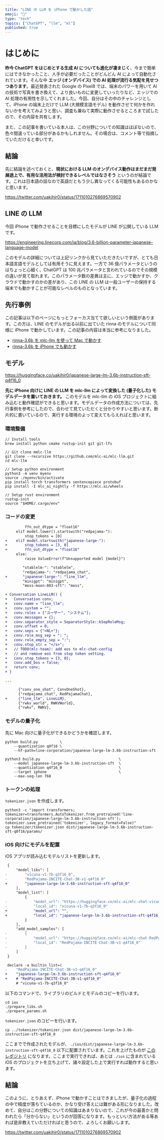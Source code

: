 ```yaml
---
title: "LINE の LLM を iPhone で動かした話"
emoji: "📲"
type: "tech"
topics: ["ChatGPT", "llm", "ml"]
published: true
---
```


# はじめに

**昨今 ChatGPT をはじめとする生成 AI についても進化が凄まじく**、今まで簡単にはできなかったこと、人手が必要だったことがどんどん AI によって自動化されています。そんな中 **エッジ (オンデバイス) での AI 処理が流行る気配を見せつつあります**。最近発表された Google の Pixel8 では、端末のパワーを用いて AI の技術で写真を書き換えて、より良いものに変更していったりなど、エッジでの AI 処理の有用性を示してくれました。今回、自分はその中のチャレンジとして、iPhone の端末上だけで LLM (大規模言語モデル) を動作させて何かを作れないかを考えてみようと思い、調査も兼ねて実際に動作させるところまで試したので、その内容を共有します。

また、この記事を書いている本人は、この分野についての知識はほぼないので、色々間違っている部分があるかもしれません。その場合は、コメント等で指摘していただけると幸いです。

## 結論

先に結論を述べておくと、**現状における LLM のオンデバイス動作はまだまだ発展途上で、有用な活用法が検討できるレベルではなさそう** というのが結論です。これは日本語の話なので英語だともう少し異なってくる可能性もあるのかなと思います。

https://twitter.com/uakihir0/status/1711010276869570902

## LINE の LLM

今回 iPhone で動作させることを目標にしたモデルが LINE が公開している LLM です。

https://engineering.linecorp.com/ja/blog/3.6-billion-parameter-japanese-language-model

このモデルの詳細については上記リンクから見ていただきたいですが、とても日本語言語モデルとしては有用そうに見えます。一方で 36 億パラメータというのはちょっと心細く、ChatGPT は 100 兆パラメータと言われているのでその規模の違いが見て取れます。このパラメータ数の差異は主に、エッジで動かすか、クラウドで動かすのかの差があり、この LINE の LLM は一般ユーザーの保持する端末でも動かすことが可能なレベルのものとなっています。

## 先行事例

この記事は以下のページにもっとフォーカス当てて欲しいという側面があります。この方は、LINE のモデルが出る以前に出ていた rinna のモデルについて同様に iPhone で動かしています。この記事の内容は本当に参考になりました。

- [rinna-3.6b を mlc-llm を使って Mac で動かす](https://zenn.dev/kkatsuyoshi/articles/916ae1db24c9ec)
- [rinna-3.6b を iPhone でも動かす](https://zenn.dev/kkatsuyoshi/articles/b29bf21081278a)

## モデル

https://huggingface.co/uakihir0/japanese-large-lm-3.6b-instruction-sft-q4f16_0

**先に iPhone 向けに LINE の LLM を mlc-llm によって変換した (量子化した) モデルデータを置いておきます。** このモデルを mlc-llm の iOS プロジェクトに組み込むと動作確認ができると思います。モデルデータの作成方法については、先行事例を参考にしたので、合わせて見ていただくと分かりやすいと思います。断片的に書いているので、実行する環境のよって変えてもらえればと思います。

### 環境整備

```shell
// Install tools
brew install python cmake rustup-init git git-lfs

// Git clone mmlc-llm
git clone --recursive https://github.com/mlc-ai/mlc-llm.git
cd mlc-llm

// Setup python environment
python3 -m venv myenv
source ./myenv/bin/activate
pip install torch transformers sentencepiece protobuf
pip install -I mlc_ai_nightly -f https://mlc.ai/wheels

// Setyp rust environment
rustup-init
source "$HOME/.cargo/env"
```

### コードの変更

```diff python:./mlc_llm/relax_model/gpt_neox.py
         ffn_out_dtype = "float16"
     elif model.lower().startswith("redpajama-"):
         stop_tokens = [0]
+    elif model.startswith("japanese-large-"):
+        stop_tokens = [3, 0]
+        ffn_out_dtype = "float16"
     else:
         raise ValueError(f"Unsupported model {model}")
```

```diff python:./mlc_llm/utils.py
        "stablelm-": "stablelm",
        "redpajama-": "redpajama_chat",
+       "japanese-large-": "line_llm",
        "minigpt": "minigpt",
        "moss-moon-003-sft": "moss",
```

```diff cpp:./mlc-llm/cpp/conv_templates.cc
+ Conversation LineLLM() {
+   Conversation conv;
+   conv.name = "line_llm";
+   conv.system = "";
+   conv.roles = {"ユーザー", "システム"};
+   conv.messages = {};
+   conv.separator_style = SeparatorStyle::kSepRoleMsg;
+   conv.offset = 0;
+   conv.seps = {"<NL>"};
+   conv.role_msg_sep = ": ";
+   conv.role_empty_sep = ":";
+   conv.stop_str = "</s>";
+   // TODO(mlc-team): add eos to mlc-chat-config
+   // and remove eos from stop token setting.
+   conv.stop_tokens = {3, 0};
+   conv.add_bos = false;
+   return conv;
+ }

...

      {"conv_one_shot", ConvOneShot},
      {"redpajama_chat", RedPajamaChat},
+     {"line_llm", LineLLM},
      {"rwkv_world", RWKVWorld},
      {"rwkv", RWKV},
```

### モデルの量子化

先に Mac 向けに量子化ができるかどうかを確認します。

```shell
python build.py          \
    --quantization q0f16 \
    --hf-path=line-corporation/japanese-large-lm-3.6b-instruction-sft
```

```shell
python3 build.py                                    \
    --model japanese-large-lm-3.6b-instruction-sft  \
    --quantization q4f16_0                          \
    --target iphone                                 \
    --max-seq-len 768
```

### トークンの処理

`tokenizer.json` を作成します。

```
python3 -c "import transformers; tokenizer=transformers.AutoTokenizer.from_pretrained('line-corporation/japanese-large-lm-3.6b-instruction-sft'); tokenizer.save_pretrained('tokenizer', legacy_format=False)"
cp tokenizer/tokenizer.json dist/japanese-large-lm-3.6b-instruction-sft-q0f16/params/
```

### iOS 向けにモデルを配置

iOS アプリが読み込むモデルリストを更新します。

```diff json:./ios/MLCChat/app-config.json
 {
     "model_libs": [
-        "vicuna-v1-7b-q3f16_0",
-        "RedPajama-INCITE-Chat-3B-v1-q4f16_0"
+        "japanese-large-lm-3.6b-instruction-sft-q4f16_0"
     ],
     "model_list": [
         {
-            "model_url": "https://huggingface.co/mlc-ai/mlc-chat-vicuna-v1-7b-q3f16_0/resolve/main/",
-            "local_id": "vicuna-v1-7b-q3f16_0"
+            "model_url": "",
+            "local_id": "japanese-large-lm-3.6b-instruction-sft-q4f16_0"
         }
     ],
     "add_model_samples": [
-        {
-            "model_url": "https://huggingface.co/mlc-ai/mlc-chat-RedPajama-INCITE-Chat-3B-v1-q4f16_0/resolve/main/",
-            "local_id": "RedPajama-INCITE-Chat-3B-v1-q4f16_0"
-        }
     ]
 }
```

```diff sh:./ios/prepare_params.sh
 declare -a builtin_list=(
-    "RedPajama-INCITE-Chat-3B-v1-q4f16_0"
+    "japanese-large-lm-3.6b-instruction-sft-q4f16_0"
+    # "RedPajama-INCITE-Chat-3B-v1-q4f16_0"
     # "vicuna-v1-7b-q3f16_0"
```

以下のコマンドで、ライブラリのビルドとモデルのコピーを行います。

```shell
cd ios
./prepare_libs.sh
./prepare_params.sh
```

`tokenizer.json` のコピーを行います。

```shell
cp ../tokenizer/tokenizer.json dist/japanese-large-lm-3.6b-instruction-sft-q4f16_0
```

ここまでで作成されたモデルが、 `./ios/dist/japanese-large-lm-3.6b-instruction-sft-q4f16_0` 以下に配置されています。これを上げたものが [このレポジトリ](https://huggingface.co/uakihir0/japanese-large-lm-3.6b-instruction-sft-q4f16_0) になります。ここまで実行できれば、あとは `./ios` に含まれている iOS のプロジェクトを立ち上げて、諸々設定した上で実行すれば動作すると思います。

## 結論

このように、とりあえず、iPhone で動かすことはできましたが、量子化の過程の中で精度が落ちているのか、かなり受け答えには難がある形になりました。改めて、自分はこの分野についての知識はあまりないので、これが今の最善かと問われたら「分からない」というのが回答になります。もっといい方法がある等あれば是非教えていただければと思うので、よろしくお願いします。

https://twitter.com/uakihir0/status/1711010276869570902
